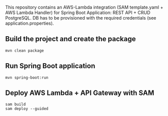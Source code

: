 This repository contains an AWS-Lambda integration (SAM template.yaml + AWS Lambda Handler) for Spring Boot Application: REST API + CRUD PostgreSQL. DB has to be provisioned with the required credentials (see application.properties).



## Build the project and create the package
```
mvn clean package
```

## Run Spring Boot application
```
mvn spring-boot:run
```
## Deploy AWS Lambda + API Gateway with SAM 
```
sam build 
sam deploy --guided 
```
